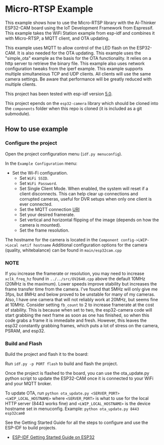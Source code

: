 # Micro-RTSP Example

This example shows how to use the Micro-RTSP library with the Ai-Thinker ESP32-CAM board using the IoT Development Framework from Espressif. This example takes the WiFi Station example from esp-idf and combines it with Micro-RTSP, a MQTT client, and OTA updating.

This example uses MQTT to allow control of the LED flash on the ESP32-CAM. It is also needed for the OTA updating.
This example uses the "simple_ota" example as the basis for the OTA functionality. It relies on a http server to retrieve the binary file.
This example also uses network configuration tweaks from the iperf example.
This example supports multiple simultaneious TCP and UDP clients. All clients will use the same camera settings. Be aware that performance will be greatly reduced with multiple clients.

This project has been tested with esp-idf version [5.0](https://github.com/espressif/esp-idf/releases/v5.0-beta1).

This project epends on the `esp32-camera` library which should be cloned into the `components` folder when this repo is cloned (it is included as a git submodule).

## How to use example

### Configure the project

Open the project configuration menu (`idf.py menuconfig`). 

In the `Example Configuration` menu:

* Set the Wi-Fi configuration.
    * Set `WiFi SSID`.
    * Set `WiFi Password`.
    * Set Single Client Mode. When enabled, the system will reset if a client disconnects. This can help clear up connections and corrupted cameras, useful for DVR setups when only one client is ever connected.
    * Set the MQTT connection [URI](https://iotbyhvm.ooo/using-uris-to-connect-to-a-mqtt-server/)
    * Set your desired framerate.
    * Set vertical and horizontal flipping of the image (depends on how the camera is mounted).
    * Set the frame resolution.

The hostname for the camera is located in the `Component config->LWIP->Local netif hostname`
Additional configuration options for the camera (quality, whitebalance) can be found in `main/esp32cam.cpp`

### NOTE
If you increase the framerate or resolution, you may need to increase `xclk_freq_hz` found in `../../src/OV2640.cpp` above the default 10MHz (20MHz is the maximum). Lower speeds improve stability but increases the frame transfer time from the camera. I've found that 5MHz will only give me 3fps, but 8MHz and below proved to be unstable for many of my cameras. Also, I have one camera that will not reliably work at 20MHz, but seems fine at 10MHz.
Consider setting `fb_count` to 2 to increase framerate at the cost of stability. This is because when set to two, the esp32-camera code will start grabbing the next frame as soon as one has finished, so when this code grabs a frame it is immedaite and fresh. However, this leaves the esp32 constantly grabbing frames, which puts a lot of stress on the camera, PSRAM, and esp32.


### Build and Flash

Build the project and flash it to the board:

Run `idf.py -p PORT flash` to build and flash the project.


Once the project is flashed to the board, you can use the ota_update.py python script to update the ESP32-CAM once it is connected to your WiFi and your MQTT broker.

To update OTA, run `python ota_update.py <SERVER_PORT> <LWIP_LOCAL_HOSTNAME>` where `<SERVER_PORT>` is what to use for the local HTTP server (8443 works fine) and `<LWIP_LOCAL_HOSTNAME>` is the device hostname set in menuconfig.
Example: `python ota_update.py 8443 esp32cam0`

See the Getting Started Guide for all the steps to configure and use the ESP-IDF to build projects.

* [ESP-IDF Getting Started Guide on ESP32](https://docs.espressif.com/projects/esp-idf/en/latest/esp32/get-started/index.html)

